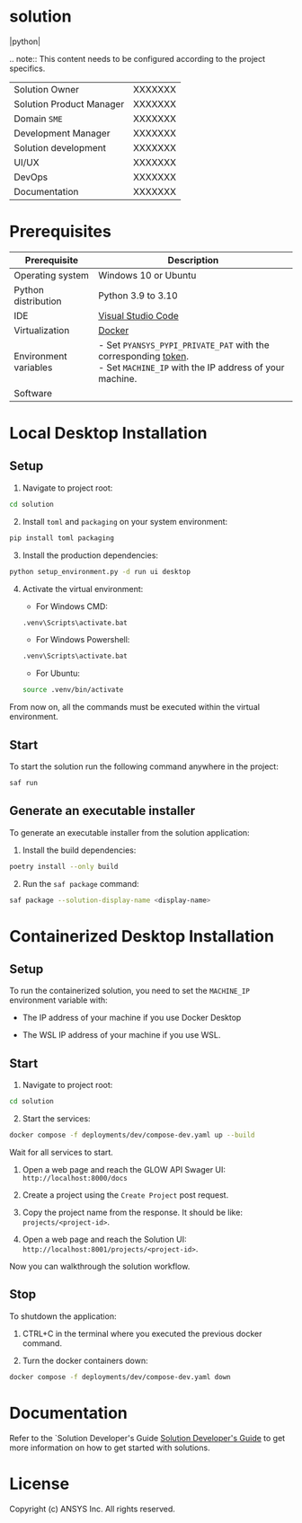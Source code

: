 solution
====================================
|python|

.. note::
  This content needs to be configured according to the project specifics.

|                          |         |
| ------------------------ | ------- |
| Solution Owner           | XXXXXXX |
| Solution Product Manager | XXXXXXX |
| Domain ``SME``           | XXXXXXX |
| Development Manager      | XXXXXXX |
| Solution development     | XXXXXXX |
| UI/UX                    | XXXXXXX |
| DevOps                   | XXXXXXX |
| Documentation            | XXXXXXX |


# Prerequisites

| Prerequisite | Description |
|--------------|-------------|
| Operating system | Windows 10 or Ubuntu |
| Python distribution | Python 3.9 to 3.10 |
| IDE | [Visual Studio Code](https://code.visualstudio.com/download#) |
| Virtualization | [Docker](https://www.docker.com/) |
| Environment variables | - Set ``PYANSYS_PYPI_PRIVATE_PAT`` with the corresponding [token](https://dev-docs.solutions.ansys.com/solution_journey/journey_prepare/connect_to_private_pypi.html).<br>- Set ``MACHINE_IP`` with the IP address of your machine. |
| Software | <replace-with-product-name><br><replace-with-product-name> |


# Local Desktop Installation

## Setup

1. Navigate to project root:

```bash
cd solution
```

2. Install ``toml`` and ``packaging`` on your system environment:

```bash
pip install toml packaging
```

3. Install the production dependencies:

```bash
python setup_environment.py -d run ui desktop
```

4. Activate the virtual environment:

    - For Windows CMD:

    ```bash
    .venv\Scripts\activate.bat
    ```

    - For Windows Powershell:

    ```bash
    .venv\Scripts\activate.bat
    ```

    - For Ubuntu:

    ```bash
    source .venv/bin/activate
    ```

From now on, all the commands must be executed within the virtual environment.

## Start

To start the solution run the following command anywhere in the project:

```bash
saf run
```

## Generate an executable installer

To generate an executable installer from the solution application:

1. Install the build dependencies:

```bash
poetry install --only build
```

2. Run the ``saf package`` command:

```bash
saf package --solution-display-name <display-name>
```

# Containerized Desktop Installation

## Setup

To run the containerized solution, you need to set the ``MACHINE_IP`` environment variable with:

- The IP address of your machine if you use Docker Desktop

- The WSL IP address of your machine if you use WSL.

## Start

1. Navigate to project root:

```bash
cd solution
```

2. Start the services:

```bash
docker compose -f deployments/dev/compose-dev.yaml up --build
```

Wait for all services to start.

1. Open a web page and reach the GLOW API Swager UI: ``http://localhost:8000/docs``

2. Create a project using the ``Create Project`` post request.

3. Copy the project name from the response. It should be like: ``projects/<project-id>``.

4. Open a web page and reach the Solution UI: ``http://localhost:8001/projects/<project-id>``.

Now you can walkthrough the solution workflow.

## Stop

To shutdown the application:

1. CTRL+C in the terminal where you executed the previous docker command.

2. Turn the docker containers down:

```bash
docker compose -f deployments/dev/compose-dev.yaml down
```

# Documentation

Refer to the `Solution Developer's Guide [Solution Developer's Guide](https://dev-docs.solutions.ansys.com/index.html) to get more information on how to get started with solutions.


# License

Copyright (c) ANSYS Inc. All rights reserved.
